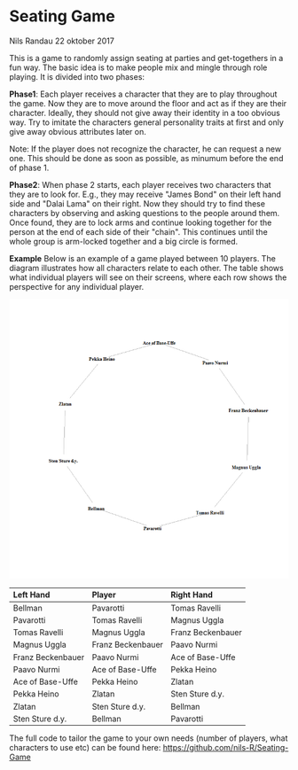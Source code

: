 Seating Game
================
Nils Randau
22 oktober 2017

This is a game to randomly assign seating at parties and get-togethers in a fun way. The basic idea is to make people mix and mingle through role playing. It is divided into two phases:

<b>Phase1</b>: Each player receives a character that they are to play throughout the game. Now they are to move around the floor and act as if they are their character. Ideally, they should not give away their identity in a too obvious way. Try to imitate the characters general personality traits at first and only give away obvious attributes later on.

Note: If the player does not recognize the character, he can request a new one. This should be done as soon as possible, as minumum before the end of phase 1.

<b>Phase2</b>: When phase 2 starts, each player receives two characters that they are to look for. E.g., they may receive "James Bond" on their left hand side and "Dalai Lama" on their right. Now they should try to find these characters by observing and asking questions to the people around them. Once found, they are to lock arms and continue looking together for the person at the end of each side of their "chain". This continues until the whole group is arm-locked together and a big circle is formed.

<b>Example</b> Below is an example of a game played between 10 players. The diagram illustrates how all characters relate to each other. The table shows what individual players will see on their screens, where each row shows the perspective for any individual player.

![](README_files/figure-markdown_github-ascii_identifiers/Example-1.png)

| Left Hand         | Player            | Right Hand        |
|:------------------|:------------------|:------------------|
| Bellman           | Pavarotti         | Tomas Ravelli     |
| Pavarotti         | Tomas Ravelli     | Magnus Uggla      |
| Tomas Ravelli     | Magnus Uggla      | Franz Beckenbauer |
| Magnus Uggla      | Franz Beckenbauer | Paavo Nurmi       |
| Franz Beckenbauer | Paavo Nurmi       | Ace of Base-Uffe  |
| Paavo Nurmi       | Ace of Base-Uffe  | Pekka Heino       |
| Ace of Base-Uffe  | Pekka Heino       | Zlatan            |
| Pekka Heino       | Zlatan            | Sten Sture d.y.   |
| Zlatan            | Sten Sture d.y.   | Bellman           |
| Sten Sture d.y.   | Bellman           | Pavarotti         |

The full code to tailor the game to your own needs (number of players, what characters to use etc) can be found here: <https://github.com/nils-R/Seating-Game>
